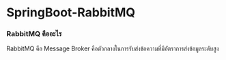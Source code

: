 # SpringBoot-RabbitMQ

### RabbitMQ คืออะไร

RabbitMQ คือ Message Broker คือตัวกลางในการรับส่งข้อความที่มีอัตราการส่งข้อมูลระดับสูง
